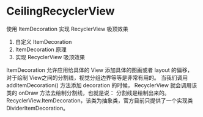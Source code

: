 # CeilingRecyclerView
使用 ItemDecoration 实现 RecyclerView 吸顶效果
1. 自定义 ItemDecoration
2. ItemDecoration 原理
3. 实现 RecyclerView 吸顶效果

ItemDecoration 允许应用给具体的 View 添加具体的图画或者 layout 的偏移，
对于绘制 View之间的分割线，视觉分组边界等等是非常有用的。
当我们调用 addItemDecoration() 方法添加 decoration 的时候，
RecyclerView 就会调用该类的 onDraw 方法去绘制分割线，也就是说：
分割线是绘制出来的。
RecyclerView.ItemDecoration，该类为抽象类，官方目前只提供了一个实现类 DividerItemDecoration。